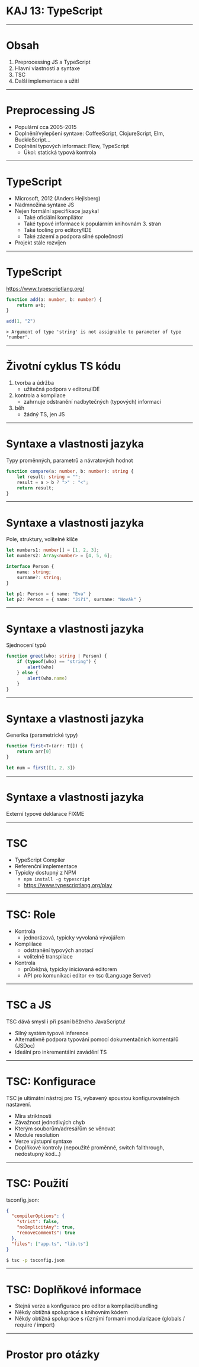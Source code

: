 # KAJ 13: TypeScript

---

# Obsah

1. Preprocessing JS a TypeScript
1. Hlavní vlastnosti a syntaxe
1. TSC
1. Další implementace a užití

---

# Preprocessing JS

- Populární cca 2005-2015
- Doplnění/vylepšení syntaxe: CoffeeScript, ClojureScript, Elm, BuckleScript&hellip;
- Doplnění typových informací: Flow, TypeScript
  - Úkol: statická typová kontrola

---

# TypeScript

- Microsoft, 2012 (Anders Hejlsberg)
- Nadmnožina syntaxe JS
- Nejen formální specifikace jazyka!
  - Také oficiální kompilátor
  - Také typové informace k populárním knihovnám 3. stran
  - Také tooling pro editory/IDE
  - Také zázemí a podpora silné společnosti
- Projekt stále rozvíjen

---

# TypeScript

https://www.typescriptlang.org/

```ts
function add(a: number, b: number) {
	return a+b;
}

add(1, "2")
```

```
> Argument of type 'string' is not assignable to parameter of type 'number'.
```

---

# Životní cyklus TS kódu

1. tvorba a údržba
    - užitečná podpora v editoru/IDE
1. kontrola a kompilace
    - zahrnuje odstranění nadbytečných (typových) informací
1. běh
    - žádný TS, jen JS

---

# Syntaxe a vlastnosti jazyka

Typy proměnných, parametrů a návratových hodnot

```ts
function compare(a: number, b: number): string {
	let result: string = "";
	result = a > b ? ">" : "<";
	return result;
}
```

---

# Syntaxe a vlastnosti jazyka

Pole, struktury, volitelné klíče

```ts
let numbers1: number[] = [1, 2, 3];
let numbers2: Array<number> = [4, 5, 6];

interface Person {
	name: string;
	surname?: string;
}

let p1: Person = { name: "Eva" }
let p2: Person = { name: "Jiří", surname: "Novák" }
```

---

# Syntaxe a vlastnosti jazyka

Sjednocení typů

```ts
function greet(who: string | Person) {
	if (typeof(who) == "string") {
		alert(who)
	} else {
		alert(who.name)
	}
}
```

---

# Syntaxe a vlastnosti jazyka

Generika (parametrické typy)

```ts
function first<T>(arr: T[]) {
	return arr[0]
}

let num = first([1, 2, 3])
```

---

# Syntaxe a vlastnosti jazyka

Externí typové deklarace FIXME

---

# TSC

- TypeScript Compiler
- Referenční implementace
- Typicky dostupný z NPM
  - `npm install -g typescript`
  - https://www.typescriptlang.org/play

---

# TSC: Role

- Kontrola
  - jednorázová, typicky vyvolaná vývojářem
- Komplilace
  - odstranění typových anotací
  - volitelně transpilace
- Kontrola
  - průběžná, typicky iniciovaná editorem
  - API pro komunikaci editor &harr; tsc (Language Server)

---

# TSC a JS

TSC dává smysl i při psaní běžného JavaScriptu!

- Silný systém typové inference
- Alternativně podpora typování pomocí dokumentačních komentářů (JSDoc)
- Ideální pro inkrementální zavádění TS

---

# TSC: Konfigurace

TSC je ultimátní nástroj pro TS, vybavený spoustou konfigurovatelných nastavení.

- Míra striktnosti
- Závažnost jednotlivých chyb
- Kterým souborům/adresářům se věnovat
- Module resolution
- Verze výstupní syntaxe
- Doplňkové kontroly (nepoužité proměnné, switch fallthrough, nedostupný kód&hellip;)

---

# TSC: Použití

tsconfig.json:
```json
{
  "compilerOptions": {
    "strict": false,
    "noImplicitAny": true,
    "removeComments": true
  },
  "files": ["app.ts", "lib.ts"]
}
```

```sh
$ tsc -p tsconfig.json
```

---

# TSC: Doplňkové informace

- Stejná verze a konfigurace pro editor a kompilaci/bundling
- Někdy obtížná spolupráce s knihovním kódem
- Někdy obtížná spolupráce s různými formami modularizace (globals / require / import)

---

# Prostor pro otázky
